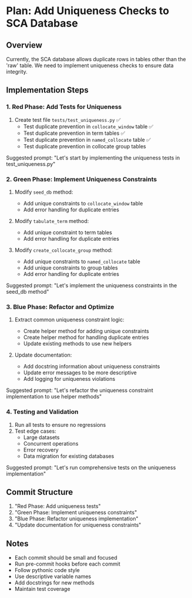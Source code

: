# Plan: Add Uniqueness Checks to SCA Database

## Overview
Currently, the SCA database allows duplicate rows in tables other than the 'raw' table. We need to implement uniqueness checks to ensure data integrity.

## Implementation Steps

### 1. Red Phase: Add Tests for Uniqueness
1. Create test file `tests/test_uniqueness.py` ✅
   - Test duplicate prevention in `collocate_window` table ✅
   - Test duplicate prevention in term tables ✅
   - Test duplicate prevention in `named_collocate` table ✅
   - Test duplicate prevention in collocate group tables

Suggested prompt: "Let's start by implementing the uniqueness tests in test_uniqueness.py"

### 2. Green Phase: Implement Uniqueness Constraints
1. Modify `seed_db` method:
   - Add unique constraints to `collocate_window` table
   - Add error handling for duplicate entries

2. Modify `tabulate_term` method:
   - Add unique constraint to term tables
   - Add error handling for duplicate entries

3. Modify `create_collocate_group` method:
   - Add unique constraints to `named_collocate` table
   - Add unique constraints to group tables
   - Add error handling for duplicate entries

Suggested prompt: "Let's implement the uniqueness constraints in the seed_db method"

### 3. Blue Phase: Refactor and Optimize
1. Extract common uniqueness constraint logic:
   - Create helper method for adding unique constraints
   - Create helper method for handling duplicate entries
   - Update existing methods to use new helpers

2. Update documentation:
   - Add docstring information about uniqueness constraints
   - Update error messages to be more descriptive
   - Add logging for uniqueness violations

Suggested prompt: "Let's refactor the uniqueness constraint implementation to use helper methods"

### 4. Testing and Validation
1. Run all tests to ensure no regressions
2. Test edge cases:
   - Large datasets
   - Concurrent operations
   - Error recovery
   - Data migration for existing databases

Suggested prompt: "Let's run comprehensive tests on the uniqueness implementation"

## Commit Structure
1. "Red Phase: Add uniqueness tests"
2. "Green Phase: Implement uniqueness constraints"
3. "Blue Phase: Refactor uniqueness implementation"
4. "Update documentation for uniqueness constraints"

## Notes
- Each commit should be small and focused
- Run pre-commit hooks before each commit
- Follow pythonic code style
- Use descriptive variable names
- Add docstrings for new methods
- Maintain test coverage
